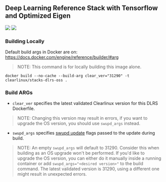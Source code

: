 ## Deep Learning Reference Stack with Tensorflow and Optimized Eigen

[![](https://images.microbadger.com/badges/image/clearlinux/stacks-dlrs-oss.svg)](https://microbadger.com/images/clearlinux/stacks-dlrs-oss "Get your own image badge on microbadger.com")
[![](https://images.microbadger.com/badges/version/clearlinux/stacks-dlrs-oss.svg)](https://microbadger.com/images/clearlinux/stacks-dlrs-oss "Get your own version badge on microbadger.com")

### Building Locally

Default build args in Docker are on: https://docs.docker.com/engine/reference/builder/#arg

>NOTE: This command is for locally building this image alone.

```
docker build --no-cache --build-arg clear_ver="31290" -t clearlinux/stacks-dlrs-oss .
```

### Build ARGs

* `clear_ver` specifies the latest validated Clearlinux version for this DLRS Dockerfile.
>NOTE: Changing this version may result in errors, if you want to upgrade the OS version, you should use `swupd_args` instead.

* `swupd_args` specifies [swupd update](https://github.com/clearlinux/swupd-client/blob/master/docs/swupd.1.rst#options) flags passed to the update during build.

>NOTE: An empty `swupd_args` will default to 31290. Consider this when building as an OS upgrade won't be performed. If you'd like to upgrade the OS version, you can either do it manually inside a running container or add `swupd_args="<desired version>"` to the build command. The latest validated version is 31290, using a different one might result in unexpected errors.
